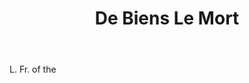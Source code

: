 ---
title: De Biens Le Mort
letter: D
permalink: "/definitions/bld-de-biens-le-mort.html"
body: L. Fr. of the
published_at: '2018-07-07'
source: Black's Law Dictionary 2nd Ed (1910)
layout: post
---